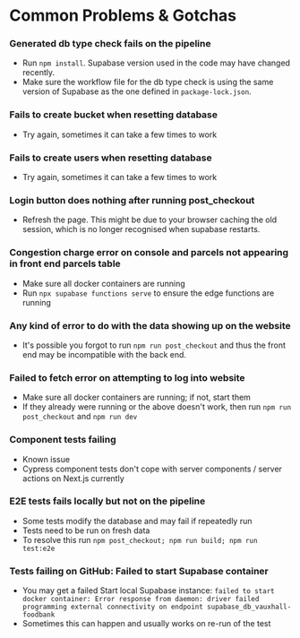 # Common Problems & Gotchas

### Generated db type check fails on the pipeline
- Run `npm install`. Supabase version used in the code may have changed recently.
- Make sure the workflow file for the db type check is using the same version of Supabase as the one defined in `package-lock.json`.

### Fails to create bucket when resetting database
- Try again, sometimes it can take a few times to work

### Fails to create users when resetting database
- Try again, sometimes it can take a few times to work

### Login button does nothing after running post_checkout
- Refresh the page. This might be due to your browser caching the old session, which is no longer recognised when supabase restarts.

### Congestion charge error on console and parcels not appearing in front end parcels table
- Make sure all docker containers are running
- Run `npx supabase functions serve` to ensure the edge functions are running

### Any kind of error to do with the data showing up on the website
- It's possible you forgot to run `npm run post_checkout` and thus the front end may be incompatible with the back end.

### Failed to fetch error on attempting to log into website
- Make sure all docker containers are running; if not, start them
- If they already were running or the above doesn't work, then run `npm run post_checkout` and `npm run dev`

### Component tests failing
- Known issue
- Cypress component tests don't cope with server components / server actions on Next.js currently

### E2E tests fails locally but not on the pipeline
- Some tests modify the database and may fail if repeatedly run
- Tests need to be run on fresh data
- To resolve this run `npm post_checkout; npm run build; npm run test:e2e`

### Tests failing on GitHub: Failed to start Supabase container
- You may get a failed Start local Supabase instance:
```failed to start docker container: Error response from daemon: driver failed programming external connectivity on endpoint supabase_db_vauxhall-foodbank ```
- Sometimes this can happen and usually works on re-run of the test
